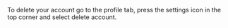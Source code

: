 To delete your account go to the profile tab, press the settings icon in the top corner and select delete account.